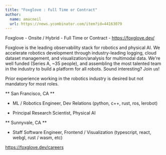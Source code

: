 ```yaml
---
title: "Foxglove : Full Time or Contract"
author:
  name: amacneil
  url: https://news.ycombinator.com/item?id=44163079
---
```


<JobNavigation />

Foxglove - Onsite &#x2F; Hybrid - Full Time or Contract - <a href="https:&#x2F;&#x2F;foxglove.dev&#x2F;" rel="nofollow">https:&#x2F;&#x2F;foxglove.dev&#x2F;</a>

Foxglove is the leading observability stack for robotics and physical AI. We accelerate robotics development through industry-leading logging, cloud dataset management, and visualization&#x2F;analysis for multimodal data. We&#x27;re well funded (Series A, ~35 people), and assembling the most talented team in the industry to build a platform for all robots. Sound interesting? Join us!

Prior experience working in the robotics industry is desired but not mandatory for most roles.

** San Francisco, CA **

- ML &#x2F; Robotics Engineer, Dev Relations (python, c++, rust, ros, lerobot)

- Principal Research Scientist, Physical AI

** Sunnyvale, CA **

- Staff Software Engineer, Frontend &#x2F; Visualization (typescript, react, webgl, rust &#x2F; wasm, etc)

<a href="https:&#x2F;&#x2F;foxglove.dev&#x2F;careers" rel="nofollow">https:&#x2F;&#x2F;foxglove.dev&#x2F;careers</a>
<JobApplication />
